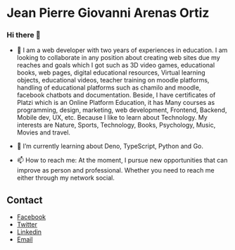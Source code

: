 # Jean Pierre Giovanni Arenas Ortiz

### Hi there 👋

- 🔭 I am a web developer with two years of experiences in education. I am looking to collaborate in any position about creating web sites due my reaches and goals which I got such as 3D video games, educational books, web pages, digital educational resources, Virtual learning objects, educational videos, teacher training on moodle platforms, handling of educational platforms such as chamilo and moodle, facebook chatbots and documentation. Beside, I have certificates of Platzi which is an Online Platform Education, it has Many courses as programming, design, marketing, web development, Frontend, Backend, Mobile dev, UX, etc. Because I like to learn about Technology. My interests are Nature, Sports, Technology, Books, Psychology, Music, Movies and travel.

- 🌱 I’m currently learning about Deno, TypeScript, Python and Go.

- 📫 How to reach me: At the moment, I pursue new opportunities that can improve as person and professional. Whether you need to reach me either through my network social.

## Contact

- [Facebook](https://www.facebook.com/JePiGi/)
- [Twitter](https://twitter.com/JeanPiBot)
- [Linkedin](https://www.linkedin.com/in/jean-pierre-giovanni-arenas-ortiz-1aa30a153/)
- [Email](arenaspierre@protonmail.com)


